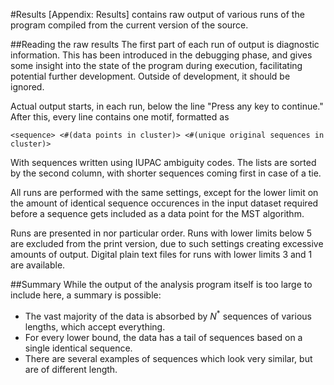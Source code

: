 #Results
[Appendix: Results] contains raw output of various runs of the
program compiled from the current version of the source.

##Reading the raw results
The first part of each run of output is diagnostic information. This has
been introduced in the debugging phase, and gives some insight into the
state of the program during execution, facilitating potential further
development. Outside of development, it should be ignored.

Actual output starts, in each run, below the line "Press any key to
continue." After this, every line contains one motif, formatted as
```
<sequence> <#(data points in cluster)> <#(unique original sequences in cluster)>
```
With sequences written using IUPAC ambiguity codes. The lists are sorted
by the second column, with shorter sequences coming first in case of a
tie.

All runs are performed with the same settings, except for the lower
limit on the amount of identical sequence occurences in the input
dataset required before a sequence gets included as a data point for the
MST algorithm.

Runs are presented in nor particular order. Runs with lower limits below
5 are excluded from the print version, due to such settings creating
excessive amounts of output. Digital plain text files for runs with
lower limits 3 and 1 are available.


##Summary
While the output of the analysis program itself is too large to include
here, a summary is possible:

 - The vast majority of the data is absorbed by $N^*$ sequences of
   various lengths, which accept everything.
 - For every lower bound, the data has a tail of sequences based on a
   single identical sequence.
 - There are several examples of sequences which look very similar, but
   are of different length.
